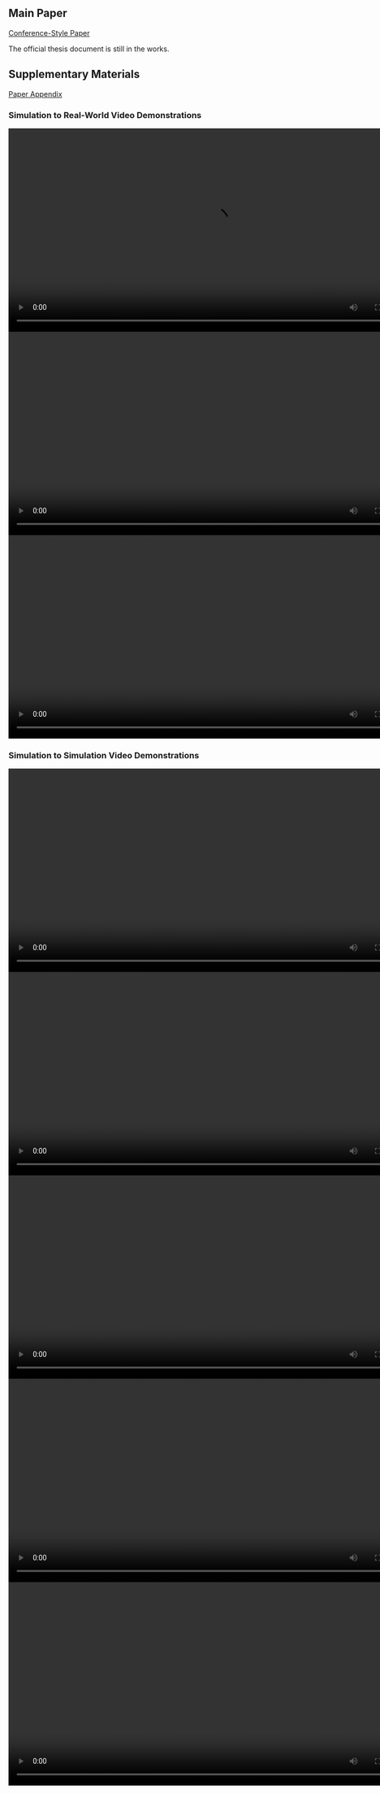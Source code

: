 ## Main Paper 
[Conference-Style Paper](PBIT__Copy_.pdf)

The official thesis document is still in the works. 

## Supplementary Materials
[Paper Appendix](supplementary.pdf)


### Simulation to Real-World Video Demonstrations
<video src="real_world_1.mov" width="800"  controls ></video>
<video src="real_world_2.mov" width="800"  controls ></video>
<video src="real_world_3.mov" width="800"  controls ></video>

### Simulation to Simulation Video Demonstrations
<video src="simulation_1.mov" width="800"  controls ></video>
<video src="simulation_2.mov" width="800"  controls ></video>
<video src="simulation_3.mov" width="800"  controls ></video>
<video src="simulation_4.mov" width="800"  controls ></video>
<video src="simulation_5.mov" width="800"  controls ></video>





